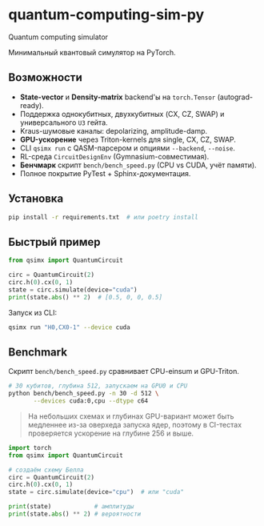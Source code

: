 # quantum-computing-sim-py
Quantum computing simulator

Минимальный квантовый симулятор на PyTorch.

## Возможности

* **State-vector** и **Density-matrix** backend'ы на `torch.Tensor` (autograd-ready).
* Поддержка однокубитных, двухкубитных (CX, CZ, SWAP) и универсального `U3` гейта.
* Kraus-шумовые каналы: depolarizing, amplitude-damp.
* **GPU-ускорение** через Triton-kernels для single, CX, CZ, SWAP.
* CLI `qsimx run` с QASM-парсером и опциями `--backend`, `--noise`.
* RL-среда `CircuitDesignEnv` (Gymnasium-совместимая).
* **Бенчмарк** скрипт `bench/bench_speed.py` (CPU vs CUDA, учёт памяти).
* Полное покрытие PyTest + Sphinx-документация.

## Установка

```bash
pip install -r requirements.txt  # или poetry install
```

## Быстрый пример

```python
from qsimx import QuantumCircuit

circ = QuantumCircuit(2)
circ.h(0).cx(0, 1)
state = circ.simulate(device="cuda")
print(state.abs() ** 2)  # [0.5, 0, 0, 0.5]
```

Запуск из CLI:

```bash
qsimx run "H0,CX0-1" --device cuda
```

## Benchmark

Скрипт `bench/bench_speed.py` сравнивает CPU-einsum и GPU-Triton.

```bash
# 30 кубитов, глубина 512, запускаем на GPU0 и CPU
python bench/bench_speed.py -n 30 -d 512 \
       --devices cuda:0,cpu --dtype c64
```

> На небольших схемах и глубинах GPU-вариант может быть медленнее из-за оверхеда запуска ядер, поэтому в CI-тестах проверяется ускорение на глубине 256 и выше.

```python
import torch
from qsimx import QuantumCircuit

# создаём схему Белла
circ = QuantumCircuit(2)
circ.h(0).cx(0, 1)
state = circ.simulate(device="cpu")  # или "cuda"

print(state)            # амплитуды
print(state.abs() ** 2) # вероятности
```
